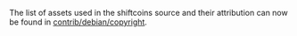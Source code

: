 The list of assets used in the shiftcoins source and their attribution can now be found in [contrib/debian/copyright](../contrib/debian/copyright).
